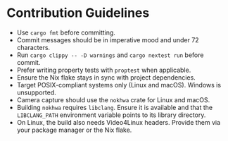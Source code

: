 # Contribution Guidelines

- Use `cargo fmt` before committing.
- Commit messages should be in imperative mood and under 72 characters.
- Run `cargo clippy -- -D warnings` and `cargo nextest run` before commit.
- Prefer writing property tests with `proptest` when applicable.
- Ensure the Nix flake stays in sync with project dependencies.
- Target POSIX-compliant systems only (Linux and macOS). Windows is unsupported.
- Camera capture should use the `nokhwa` crate for Linux and macOS.
- Building `nokhwa` requires `libclang`. Ensure it is available and that the
  `LIBCLANG_PATH` environment variable points to its library directory.
- On Linux, the build also needs Video4Linux headers. Provide them via your
  package manager or the Nix flake.
